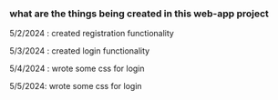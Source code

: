 ### what are the things being created in this web-app project

5/2/2024 : created registration functionality

5/3/2024 : created login functionality 

5/4/2024 : wrote some css for login

5/5/2024: wrote some css for login
